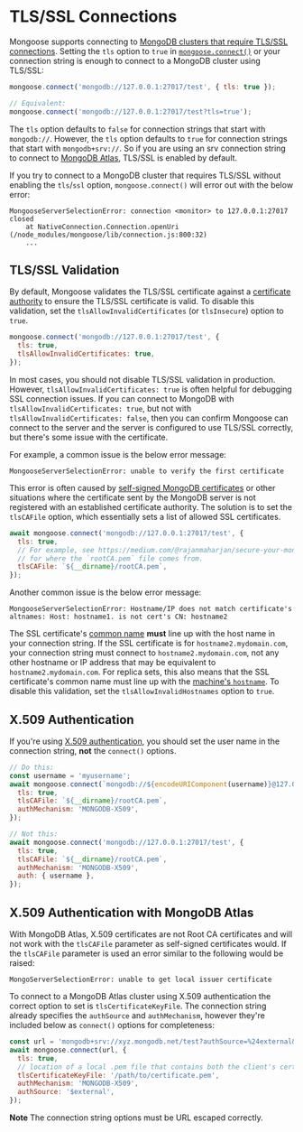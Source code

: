 # TLS/SSL Connections

Mongoose supports connecting to [MongoDB clusters that require TLS/SSL connections](https://www.mongodb.com/docs/manual/tutorial/configure-ssl/). Setting the `tls` option to `true` in [`mongoose.connect()`](../api/mongoose.html#mongoose_Mongoose-connect) or your connection string is enough to connect to a MongoDB cluster using TLS/SSL:

```javascript
mongoose.connect('mongodb://127.0.0.1:27017/test', { tls: true });

// Equivalent:
mongoose.connect('mongodb://127.0.0.1:27017/test?tls=true');
```

The `tls` option defaults to `false` for connection strings that start with `mongodb://`. However,
the `tls` option defaults to `true` for connection strings that start with `mongodb+srv://`. So if you are using an srv connection string to connect to [MongoDB Atlas](https://www.mongodb.com/cloud/atlas), TLS/SSL is enabled by default.

If you try to connect to a MongoDB cluster that requires TLS/SSL without enabling the `tls`/`ssl` option, `mongoose.connect()` will error out with the below error:

```no-highlight
MongooseServerSelectionError: connection <monitor> to 127.0.0.1:27017 closed
    at NativeConnection.Connection.openUri (/node_modules/mongoose/lib/connection.js:800:32)
    ...
```

## TLS/SSL Validation

By default, Mongoose validates the TLS/SSL certificate against a [certificate authority](https://en.wikipedia.org/wiki/Certificate_authority) to ensure the TLS/SSL certificate is valid. To disable this validation, set the `tlsAllowInvalidCertificates` (or `tlsInsecure`) option to `true`.

```javascript
mongoose.connect('mongodb://127.0.0.1:27017/test', {
  tls: true,
  tlsAllowInvalidCertificates: true,
});
```

In most cases, you should not disable TLS/SSL validation in production. However, `tlsAllowInvalidCertificates: true` is often helpful
for debugging SSL connection issues. If you can connect to MongoDB with `tlsAllowInvalidCertificates: true`, but not with
`tlsAllowInvalidCertificates: false`, then you can confirm Mongoose can connect to the server and the server is configured to use
TLS/SSL correctly, but there's some issue with the certificate.

For example, a common issue is the below error message:

```no-highlight
MongooseServerSelectionError: unable to verify the first certificate
```

This error is often caused by [self-signed MongoDB certificates](https://medium.com/@rajanmaharjan/secure-your-mongodb-connections-ssl-tls-92e2addb3c89) or other situations where the certificate sent by the MongoDB
server is not registered with an established certificate authority. The solution is to set the `tlsCAFile` option, which essentially sets a list of allowed SSL certificates.

```javascript
await mongoose.connect('mongodb://127.0.0.1:27017/test', {
  tls: true,
  // For example, see https://medium.com/@rajanmaharjan/secure-your-mongodb-connections-ssl-tls-92e2addb3c89
  // for where the `rootCA.pem` file comes from.
  tlsCAFile: `${__dirname}/rootCA.pem`,
});
```

Another common issue is the below error message:

```no-highlight
MongooseServerSelectionError: Hostname/IP does not match certificate's altnames: Host: hostname1. is not cert's CN: hostname2
```

The SSL certificate's [common name](https://knowledge.digicert.com/solution/SO7239.html) **must** line up with the host name
in your connection string. If the SSL certificate is for `hostname2.mydomain.com`, your connection string must connect to `hostname2.mydomain.com`, not any other hostname or IP address that may be equivalent to `hostname2.mydomain.com`. For replica sets, this also means that the SSL certificate's common name must line up with the [machine's `hostname`](../connections.html#replicaset-hostnames). To disable this validation, set the `tlsAllowInvalidHostnames` option to `true`.

## X.509 Authentication

If you're using [X.509 authentication](https://www.mongodb.com/docs/drivers/node/current/fundamentals/authentication/mechanisms/#x.509), you should set the user name in the connection string, **not** the `connect()` options.

```javascript
// Do this:
const username = 'myusername';
await mongoose.connect(`mongodb://${encodeURIComponent(username)}@127.0.0.1:27017/test`, {
  tls: true,
  tlsCAFile: `${__dirname}/rootCA.pem`,
  authMechanism: 'MONGODB-X509',
});

// Not this:
await mongoose.connect('mongodb://127.0.0.1:27017/test', {
  tls: true,
  tlsCAFile: `${__dirname}/rootCA.pem`,
  authMechanism: 'MONGODB-X509',
  auth: { username },
});
```

## X.509 Authentication with MongoDB Atlas

With MongoDB Atlas, X.509 certificates are not Root CA certificates and will not work with the `tlsCAFile` parameter as self-signed certificates would. If the `tlsCAFile` parameter is used an error similar to the following would be raised:

```no-highlight
MongoServerSelectionError: unable to get local issuer certificate
```

To connect to a MongoDB Atlas cluster using X.509 authentication the correct option to set is `tlsCertificateKeyFile`. The connection string already specifies the `authSource` and `authMechanism`, however they're included below as `connect()` options for completeness:

```javascript
const url = 'mongodb+srv://xyz.mongodb.net/test?authSource=%24external&authMechanism=MONGODB-X509';
await mongoose.connect(url, {
  tls: true,
  // location of a local .pem file that contains both the client's certificate and key
  tlsCertificateKeyFile: '/path/to/certificate.pem',
  authMechanism: 'MONGODB-X509',
  authSource: '$external',
});
```

**Note** The connection string options must be URL escaped correctly.
